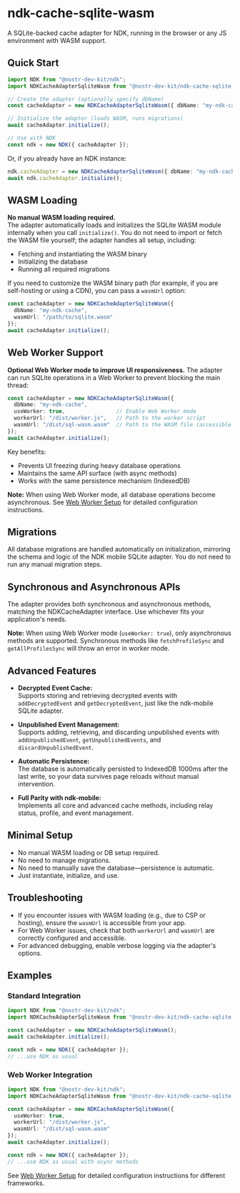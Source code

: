 # ndk-cache-sqlite-wasm

A SQLite-backed cache adapter for NDK, running in the browser or any JS environment with WASM support.

## Quick Start

```ts
import NDK from "@nostr-dev-kit/ndk";
import NDKCacheAdapterSqliteWasm from "@nostr-dev-kit/ndk-cache-sqlite-wasm";

// Create the adapter (optionally specify dbName)
const cacheAdapter = new NDKCacheAdapterSqliteWasm({ dbName: "my-ndk-cache" });

// Initialize the adapter (loads WASM, runs migrations)
await cacheAdapter.initialize();

// Use with NDK
const ndk = new NDK({ cacheAdapter });
```

Or, if you already have an NDK instance:

```ts
ndk.cacheAdapter = new NDKCacheAdapterSqliteWasm({ dbName: "my-ndk-cache" });
await ndk.cacheAdapter.initialize();
```

## WASM Loading

**No manual WASM loading required.**  
The adapter automatically loads and initializes the SQLite WASM module internally when you call `initialize()`. You do not need to import or fetch the WASM file yourself; the adapter handles all setup, including:

- Fetching and instantiating the WASM binary
- Initializing the database
- Running all required migrations

If you need to customize the WASM binary path (for example, if you are self-hosting or using a CDN), you can pass a `wasmUrl` option:

```ts
const cacheAdapter = new NDKCacheAdapterSqliteWasm({
  dbName: "my-ndk-cache",
  wasmUrl: "/path/to/sqlite.wasm"
});
await cacheAdapter.initialize();
```

## Web Worker Support

**Optional Web Worker mode to improve UI responsiveness.**
The adapter can run SQLite operations in a Web Worker to prevent blocking the main thread:

```ts
const cacheAdapter = new NDKCacheAdapterSqliteWasm({
  dbName: "my-ndk-cache",
  useWorker: true,                // Enable Web Worker mode
  workerUrl: "/dist/worker.js",   // Path to the worker script
  wasmUrl: "/dist/sql-wasm.wasm"  // Path to the WASM file (accessible to the worker)
});
await cacheAdapter.initialize();
```

Key benefits:
- Prevents UI freezing during heavy database operations
- Maintains the same API surface (with async methods)
- Works with the same persistence mechanism (IndexedDB)

**Note:** When using Web Worker mode, all database operations become asynchronous. See [Web Worker Setup](./web-worker-setup.md) for detailed configuration instructions.

## Migrations

All database migrations are handled automatically on initialization, mirroring the schema and logic of the NDK mobile SQLite adapter. You do not need to run any manual migration steps.

## Synchronous and Asynchronous APIs

The adapter provides both synchronous and asynchronous methods, matching the NDKCacheAdapter interface. Use whichever fits your application's needs.

**Note:** When using Web Worker mode (`useWorker: true`), only asynchronous methods are supported. Synchronous methods like `fetchProfileSync` and `getAllProfilesSync` will throw an error in worker mode.

## Advanced Features

- **Decrypted Event Cache:**  
  Supports storing and retrieving decrypted events with `addDecryptedEvent` and `getDecryptedEvent`, just like the ndk-mobile SQLite adapter.

- **Unpublished Event Management:**  
  Supports adding, retrieving, and discarding unpublished events with `addUnpublishedEvent`, `getUnpublishedEvents`, and `discardUnpublishedEvent`.

- **Automatic Persistence:**  
  The database is automatically persisted to IndexedDB 1000ms after the last write, so your data survives page reloads without manual intervention.

- **Full Parity with ndk-mobile:**  
  Implements all core and advanced cache methods, including relay status, profile, and event management.

## Minimal Setup

- No manual WASM loading or DB setup required.
- No need to manage migrations.
- No need to manually save the database—persistence is automatic.
- Just instantiate, initialize, and use.

## Troubleshooting

- If you encounter issues with WASM loading (e.g., due to CSP or hosting), ensure the `wasmUrl` is accessible from your app.
- For Web Worker issues, check that both `workerUrl` and `wasmUrl` are correctly configured and accessible.
- For advanced debugging, enable verbose logging via the adapter's options.

## Examples

### Standard Integration

```ts
import NDK from "@nostr-dev-kit/ndk";
import NDKCacheAdapterSqliteWasm from "@nostr-dev-kit/ndk-cache-sqlite-wasm";

const cacheAdapter = new NDKCacheAdapterSqliteWasm();
await cacheAdapter.initialize();

const ndk = new NDK({ cacheAdapter });
// ...use NDK as usual
```

### Web Worker Integration

```ts
import NDK from "@nostr-dev-kit/ndk";
import NDKCacheAdapterSqliteWasm from "@nostr-dev-kit/ndk-cache-sqlite-wasm";

const cacheAdapter = new NDKCacheAdapterSqliteWasm({
  useWorker: true,
  workerUrl: "/dist/worker.js",
  wasmUrl: "/dist/sql-wasm.wasm"
});
await cacheAdapter.initialize();

const ndk = new NDK({ cacheAdapter });
// ...use NDK as usual with async methods
```

See [Web Worker Setup](./web-worker-setup.md) for detailed configuration instructions for different frameworks.